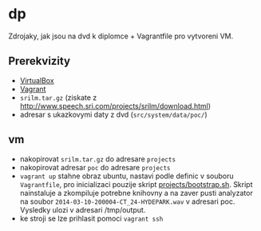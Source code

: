 # dp

Zdrojaky, jak jsou na dvd k diplomce + Vagrantfile pro vytvoreni VM.

## Prerekvizity

 - [VirtualBox](https://www.virtualbox.org/)
 - [Vagrant](https://www.vagrantup.com/)
 - `srilm.tar.gz` (ziskate z http://www.speech.sri.com/projects/srilm/download.html)
 - adresar s ukazkovymi daty z dvd (`src/system/data/poc/`)
 
## vm

 - nakopirovat `srilm.tar.gz` do adresare `projects`
 - nakopirovat adresar `poc` do adresare `projects`
 - `vagrant up` stahne obraz ubuntu, nastavi podle definic v souboru `Vagrantfile`, pro inicializaci pouzije skript [projects/bootstrap.sh](projects/bootstrap.sh). Skript nainstaluje a zkompiluje potrebne knihovny a na zaver pusti analyzator na soubor `2014-03-10-200004-CT_24-HYDEPARK.wav` v adresari poc. Vysledky ulozi v adresari /tmp/output.
 - ke stroji se lze prihlasit pomoci `vagrant ssh`
